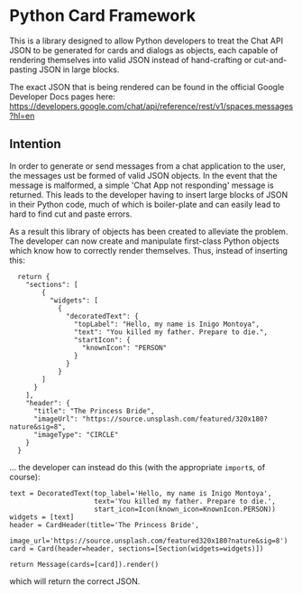 # Python Card Framework

This is a library designed to allow Python developers to treat the Chat API
JSON to be generated for cards and dialogs as objects, each capable of
rendering themselves into valid JSON instead of hand-crafting or cut-and-pasting
JSON in large blocks.

The exact JSON that is being rendered can be found in the official Google
Developer Docs pages here: https://developers.google.com/chat/api/reference/rest/v1/spaces.messages?hl=en

## Intention

In order to generate or send messages from a chat application to the user, the
messages ust be formed of valid JSON objects. In the event that the message is
malformed, a simple 'Chat App not responding' message is returned. This leads
to the developer having to insert large blocks of JSON in their Python code,
much of which is boiler-plate and can easily lead to hard to find cut and paste
errors.

As a result this library of objects has been created to alleviate the problem.
The developer can now create and manipulate first-class Python objects which
know how to correctly render themselves. Thus, instead of inserting this:

```
  return {
    "sections": [
        {
          "widgets": [
            {
              "decoratedText": {
                "topLabel": "Hello, my name is Inigo Montoya",
                "text": "You killed my father. Prepare to die.",
                "startIcon": {
                  "knownIcon": "PERSON"
                }
              }
            }
        ]
      }
    ],
    "header": {
      "title": "The Princess Bride",
      "imageUrl": "https://source.unsplash.com/featured/320x180?nature&sig=8",
      "imageType": "CIRCLE"
    }
  }
```

... the developer can instead do this (with the appropriate `import`s, of course):

```
text = DecoratedText(top_label='Hello, my name is Inigo Montoya',
                     text='You killed my father. Prepare to die.',
                     start_icon=Icon(known_icon=KnownIcon.PERSON))
widgets = [text]
header = CardHeader(title='The Princess Bride',
                    image_url='https://source.unsplash.com/featured320x180?nature&sig=8')
card = Card(header=header, sections=[Section(widgets=widgets)])

return Message(cards=[card]).render()
```

which will return the correct JSON.
